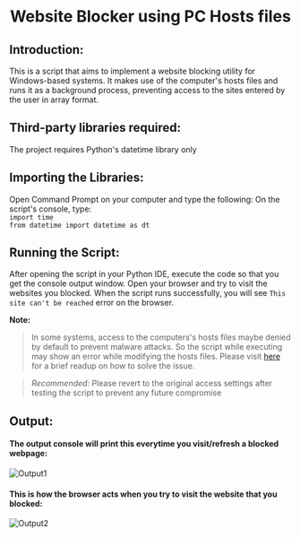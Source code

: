 # <p align = "center"> Website Blocker using PC Hosts files </p>
## Introduction: 
This is a script that aims to implement a website blocking utility for Windows-based systems. It makes use of the computer's hosts files and runs it as a background process, preventing access to the sites entered by the user in array format.
## Third-party libraries required:
The project requires Python's datetime library only
## Importing the Libraries:
Open Command Prompt on your computer and type the following:
On the script's console, type: <br>
`import time` <br>
`from datetime import datetime as dt`

## Running the Script:
After opening the script in your Python IDE, execute the code so that you get the console output window. Open your browser and try to visit the websites you blocked. When the script runs successfully, you will see `This site can't be reached` error on the browser.

**Note:**
> In some systems, access to the computers's hosts files maybe denied by default to prevent malware attacks. So the script while executing may show an error while modifying the hosts files. 
> Please visit [here](https://www.technipages.com/windows-access-denied-when-modifying-hosts-or-lmhosts-file) for a brief readup on how to solve the issue.

> *Recommended:* Please revert to the original access settings after testing the script to prevent any future compromise

## Output:
#### The output console will print this everytime you visit/refresh a blocked webpage:
![Output1](https://i.pinimg.com/originals/f2/ef/48/f2ef48144df31db5abdb497e3eaa3751.png)
#### This is how the browser acts when you try to visit the website that you blocked:
![Output2](https://i.pinimg.com/originals/ea/2b/cf/ea2bcfbc1240f17ff2c45087728ff500.png)
